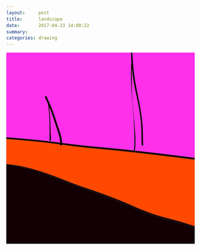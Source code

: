 ```yaml
---
layout:     post
title:      landscape
date:       2017-04-23 14:00:22
summary:    
categories: drawing
---
```

![landscape](/images/diary/landscape.png ".")
